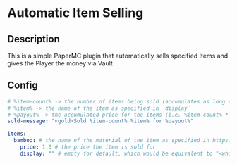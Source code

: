 # Automatic Item Selling
## Description
This is a simple PaperMC plugin that automatically sells specified Items and gives the Player the money via Vault

## Config
```yaml
# %item-count% -> the number of items being sold (accumulates as long as the actionbar message is up)
# %item% -> the name of the item as specified in `display`
# %payout% -> the accumulated price for the items (i.e. %item-count% * price)
sold-message: "<gold>Sold %item-count% %item% for %payout%"

items:
  bamboo: # the name of the material of the item as specified in https://jd.papermc.io/paper/1.19/org/bukkit/Material.html
    price: 1.0 # the price the item is sold for
    display: "" # empty for default, which would be equivalent to "<white>[Bamboo]"
```
